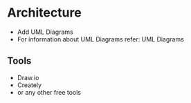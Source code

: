 # Architecture
* Add UML Diagrams
* For information about UML Diagrams refer: UML Diagrams
## Tools
* Draw.io
* Creately
* or any other free tools
